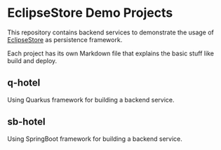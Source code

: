# EclipseStore Demo Projects

This repository contains backend services to demonstrate the usage of [EclipseStore](https://eclipsestore.io) as persistence framework.

Each project has its own Markdown file that explains the basic stuff like build and deploy.

## q-hotel
Using Quarkus framework for building a backend service.

## sb-hotel
Using SpringBoot framework for building a backend service.